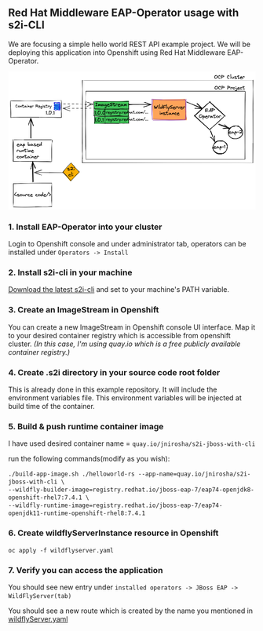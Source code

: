 ## Red Hat Middleware EAP-Operator usage with s2i-CLI

We are focusing a simple hello world REST API example project. We will 
be deploying this application into Openshift using Red Hat Middleware EAP-Operator.

![](./docs/overview.png)

### 1. Install EAP-Operator into your cluster

Login to Openshift console and under administrator tab, operators can
 be installed under `Operators -> Install`
 
### 2. Install s2i-cli in your machine

[Download the latest s2i-cli](https://github.com/openshift/source-to-image)
and set to your machine's PATH variable.

### 3. Create an ImageStream in Openshift
You can create a new ImageStream in Openshift console UI interface.
Map it to your desired container registry which is accessible from 
openshift cluster. _(In this case, I'm using quay.io which is a free publicly available 
container registry.)_

### 4. Create .s2i directory in your source code root folder
This is already done in this example repository. It will include the 
environment variables file. This environment variables will be injected
at build time of the container.

### 5. Build & push runtime container image
I have used desired container name = `quay.io/jnirosha/s2i-jboss-with-cli`

run the following commands(modify as you wish):
```
./build-app-image.sh ./helloworld-rs --app-name=quay.io/jnirosha/s2i-jboss-with-cli \
--wildfly-builder-image=registry.redhat.io/jboss-eap-7/eap74-openjdk8-openshift-rhel7:7.4.1 \
--wildfly-runtime-image=registry.redhat.io/jboss-eap-7/eap74-openjdk11-runtime-openshift-rhel8:7.4.1

```

### 6. Create wildflyServerInstance resource in Openshift
```
oc apply -f wildflyserver.yaml
```

### 7. Verify you can access the application

You should see new entry under 
`installed operators -> JBoss EAP -> WildFlyServer(tab)`

You should see a new route which is created by the name you
mentioned in [wildflyServer.yaml](./wildflyServer.yaml)

